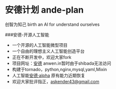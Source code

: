 安德计划 ande-plan
========

创智为知己 birth an AI for understand ourselves


###安德-开源人工智能

* 一个开源的人工智能微型项目
* 一个自由的理想主义人工智能创造平台
* 正在不断开发中，欢迎大家fork
* 项目网址：[安德](http://i.askender.com/ande) anwen.in暂时由于shibada无法访问
* 构建于tornado，python,nginx,mysql,yaml,Mixin
* 人工智能[安德·alpha](http://i.askender.com/ande) 原有能力近期恢复
* 欢迎大家批评指正，askender43@gmail.com
